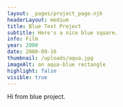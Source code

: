 ```yaml
---
layout: _pages/project_page.njk
headerLayout: medium
title: Blue Test Project
subtitle: Here's a nice blue square.
info: Film
year: 2000
date: 2000-09-16
thumbnail: /uploads/aqua.jpg
imageAlt: an aqua-blue rectangle
highlight: false
visible: true
---
```

Hi from blue project.
